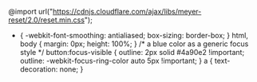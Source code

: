 @import url("https://cdnjs.cloudflare.com/ajax/libs/meyer-reset/2.0/reset.min.css");
* {
  -webkit-font-smoothing: antialiased;
  box-sizing: border-box;
  }
  html,
  body {
  margin: 0px;
  height: 100%;
  }
  /* a blue color as a generic focus style */
  button:focus-visible {
  outline: 2px solid #4a90e2 !important;
  outline: -webkit-focus-ring-color auto 5px !important;
  }
  a {
  text-decoration: none;
  }